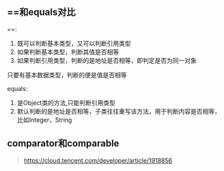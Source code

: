## ==和equals对比
==:
1. 既可以判断基本类型，又可以判断引用类型
2. 如果判断基本类型，判断其值是否相等
3. 如果判断引用类型，判断的是地址是否相等，即判定是否为同一对象  

只要有基本数据类型，判断的便是值是否相等

equals:
1. 是Object类的方法,只能判断引用类型
2. 默认判断的是地址是否相等，子类往往重写该方法，用于判断内容是否相等，比如Integer，String

## comparator和comparable
> https://cloud.tencent.com/developer/article/1918856
